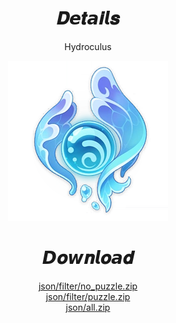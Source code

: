 <body>
  <div align="center">
    <h1>𝑫𝙚𝒕𝙖𝒊𝙡𝒔</h1>
    <p>Hydroculus</p>
    <img src=item.webp>
    <h1>𝘿𝒐𝙬𝒏𝙡𝒐𝙖𝒅</h1>
    <a href="https://github.com/Minato0211/minato-jsons/raw/main/oculus/hydroculus/4.6_SeaOfBygone/json/filter/no%20puzzle/nonpuzzle.zip">json/filter/no_puzzle.zip</a></br>
    <a href="https://github.com/Minato0211/minato-jsons/raw/main/oculus/hydroculus/4.6_SeaOfBygone/json/filter/puzzle/puzzle.zip">json/filter/puzzle.zip</a></br>
    <a href="https://github.com/Minato0211/minato-jsons/raw/main/oculus/hydroculus/4.6_SeaOfBygone/json/all/all.zip">json/all.zip</a></br>
  </div>
</body>
